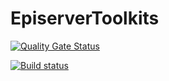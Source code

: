 # EpiserverToolkits



[![Quality Gate Status](https://sonarcloud.io/api/project_badges/measure?project=javafun_EpiserverToolKits&metric=alert_status)](https://sonarcloud.io/dashboard?id=javafun_EpiserverToolKits)


[![Build status](https://ci.appveyor.com/api/projects/status/1i9fmoptbpus8p65?svg=true)](https://ci.appveyor.com/project/javafun/episervertoolkits)
